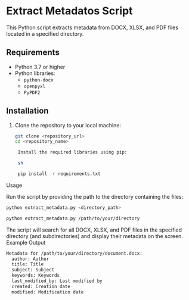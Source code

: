 # Extract Metadatos Script

This Python script extracts metadata from DOCX, XLSX, and PDF files located in a specified directory.

## Requirements

- Python 3.7 or higher
- Python libraries:
  - `python-docx`
  - `openpyxl`
  - `PyPDF2`

## Installation

1. Clone the repository to your local machine:

   ```sh
   git clone <repository_url>
   cd <repository_name>

    Install the required libraries using pip:

    sh

    pip install -r requirements.txt

Usage

Run the script by providing the path to the directory containing the files:


```bash
python extract_metadata.py <directory_path>
```
```bash
python extract_metadata.py /path/to/your/directory
```

The script will search for all DOCX, XLSX, and PDF files in the specified directory (and subdirectories) and display their metadata on the screen.
Example Output


```sh
Metadata for /path/to/your/directory/document.docx:
  author: Author
  title: Title
  subject: Subject
  keywords: Keywords
  last_modified_by: Last modified by
  created: Creation date
  modified: Modification date
```
